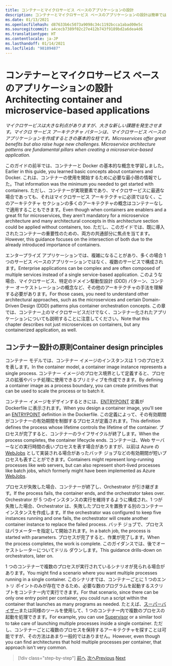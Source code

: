 ```yaml
---
title: コンテナーとマイクロサービス ベースのアプリケーションの設計
description: コンテナーとマイクロサービス ベースのアプリケーションの設計は簡単ではないため、真剣に考える必要があります。 この章では主要な概念について説明します。
ms.date: 01/13/2021
ms.openlocfilehash: d87633b6c5073a9098c34c1192bcca1abad00e5c
ms.sourcegitcommit: a4cecb7389f02c27e412b743f9189bd2a6dea4d6
ms.translationtype: HT
ms.contentlocale: ja-JP
ms.lasthandoff: 01/14/2021
ms.locfileid: "98189487"
---
```

# <a name="architecting-container-and-microservice-based-applications"></a><span data-ttu-id="dee34-104">コンテナーとマイクロサービス ベースのアプリケーションの設計</span><span class="sxs-lookup"><span data-stu-id="dee34-104">Architecting container and microservice-based applications</span></span>

<span data-ttu-id="dee34-105">*マイクロサービスは大きな利点がありますが、大きな新しい課題を発生させます。マイクロ サービス アーキテクチャ パターンは、マイクロサービス ベースのアプリケーションを作成するときの基本的な柱です。*</span><span class="sxs-lookup"><span data-stu-id="dee34-105">*Microservices offer great benefits but also raise huge new challenges. Microservice architecture patterns are fundamental pillars when creating a microservice-based application.*</span></span>

<span data-ttu-id="dee34-106">このガイドの前半では、コンテナーと Docker の基本的な概念を学習しました。</span><span class="sxs-lookup"><span data-stu-id="dee34-106">Earlier in this guide, you learned basic concepts about containers and Docker.</span></span> <span data-ttu-id="dee34-107">これは、コンテナーの使用を開始するために必要な最小限の情報でした。</span><span class="sxs-lookup"><span data-stu-id="dee34-107">That information was the minimum you needed to get started with containers.</span></span> <span data-ttu-id="dee34-108">ただし、コンテナーが実現要素であり、マイクロサービスに最適な場合であっても、それはマイクロサービス アーキテクチャに必須ではなく、このアーキテクチャ セクションの多くのアーキテクチャの概念はコンテナーなしで適用することもできます。</span><span class="sxs-lookup"><span data-stu-id="dee34-108">Even though when containers are enablers and a great fit for microservices, they aren't mandatory for a microservice architecture and many architectural concepts in this architecture section could be applied without containers, too.</span></span> <span data-ttu-id="dee34-109">ただし、このガイドでは、既に導入されたコンテナーの重要性のための、両方の共通部分に焦点を当てます。</span><span class="sxs-lookup"><span data-stu-id="dee34-109">However, this guidance focuses on the intersection of both due to the already introduced importance of containers.</span></span>

<span data-ttu-id="dee34-110">エンタープライズ アプリケーションでは、複雑になることがあり、多くの場合 1 つのサービス ベースのアプリケーションではなく、複数のサービスで構成されます。</span><span class="sxs-lookup"><span data-stu-id="dee34-110">Enterprise applications can be complex and are often composed of multiple services instead of a single service-based application.</span></span> <span data-ttu-id="dee34-111">このような場合、マイクロサービス、特定のドメイン駆動型設計 (DDD) パターン、コンテナー オーケストレーションの概念など、その他のアーキテクチャの手法を理解する必要があります。</span><span class="sxs-lookup"><span data-stu-id="dee34-111">For those cases, you need to understand other architectural approaches, such as the microservices and certain Domain-Driven Design (DDD) patterns plus container orchestration concepts.</span></span> <span data-ttu-id="dee34-112">この章では、コンテナー上のマイクロサービスだけでなく、コンテナー化されたアプリケーションについても説明することに注意してください。</span><span class="sxs-lookup"><span data-stu-id="dee34-112">Note that this chapter describes not just microservices on containers, but any containerized application, as well.</span></span>

## <a name="container-design-principles"></a><span data-ttu-id="dee34-113">コンテナー設計の原則</span><span class="sxs-lookup"><span data-stu-id="dee34-113">Container design principles</span></span>

<span data-ttu-id="dee34-114">コンテナー モデルでは、コンテナー イメージのインスタンスは 1 つのプロセスを表します。</span><span class="sxs-lookup"><span data-stu-id="dee34-114">In the container model, a container image instance represents a single process.</span></span> <span data-ttu-id="dee34-115">コンテナー イメージのプロセス境界として定義すると、プロセスの拡張やバッチ処理に使用できるプリミティブを作成できます。</span><span class="sxs-lookup"><span data-stu-id="dee34-115">By defining a container image as a process boundary, you can create primitives that can be used to scale the process or to batch it.</span></span>

<span data-ttu-id="dee34-116">コンテナー イメージをデザインするときには、[ENTRYPOINT](https://docs.docker.com/engine/reference/builder/#entrypoint) 定義が Dockerfile に表示されます。</span><span class="sxs-lookup"><span data-stu-id="dee34-116">When you design a container image, you'll see an [ENTRYPOINT](https://docs.docker.com/engine/reference/builder/#entrypoint) definition in the Dockerfile.</span></span> <span data-ttu-id="dee34-117">この定義によって、その有効期間がコンテナーの有効期間を制御するプロセスが定義されます。</span><span class="sxs-lookup"><span data-stu-id="dee34-117">This definition defines the process whose lifetime controls the lifetime of the container.</span></span> <span data-ttu-id="dee34-118">プロセスが完了すると、コンテナーのライフサイクルが終了します。</span><span class="sxs-lookup"><span data-stu-id="dee34-118">When the process completes, the container lifecycle ends.</span></span> <span data-ttu-id="dee34-119">コンテナーは、Web サーバーなどの実行時間の長いプロセスを表す場合がありますが、以前は Azure の [WebJobs](https://github.com/Azure/azure-webjobs-sdk/wiki) として実装される場合があったバッチ ジョブなどの有効期間が短いプロセスも表すことができます。</span><span class="sxs-lookup"><span data-stu-id="dee34-119">Containers might represent long-running processes like web servers, but can also represent short-lived processes like batch jobs, which formerly might have been implemented as Azure [WebJobs](https://github.com/Azure/azure-webjobs-sdk/wiki).</span></span>

<span data-ttu-id="dee34-120">プロセスが失敗した場合、コンテナーが終了し、Orchestrator が引き継ぎます。</span><span class="sxs-lookup"><span data-stu-id="dee34-120">If the process fails, the container ends, and the orchestrator takes over.</span></span> <span data-ttu-id="dee34-121">Orchestrator が 5 つのインスタンスの実行を維持するように構成され、1 つが失敗した場合、Orchestrator は、失敗したプロセスを置換する別のコンテナー インスタンスを作成します。</span><span class="sxs-lookup"><span data-stu-id="dee34-121">If the orchestrator was configured to keep five instances running and one fails, the orchestrator will create another container instance to replace the failed process.</span></span> <span data-ttu-id="dee34-122">バッチ ジョブで、プロセスはパラメーターを指定して開始されます。</span><span class="sxs-lookup"><span data-stu-id="dee34-122">In a batch job, the process is started with parameters.</span></span> <span data-ttu-id="dee34-123">プロセスが完了すると、作業が完了します。</span><span class="sxs-lookup"><span data-stu-id="dee34-123">When the process completes, the work is complete.</span></span> <span data-ttu-id="dee34-124">このガイダンスでは、後でオーケストレーターについてドリル ダウンします。</span><span class="sxs-lookup"><span data-stu-id="dee34-124">This guidance drills-down on orchestrators, later on.</span></span>

<span data-ttu-id="dee34-125">1 つのコンテナーで複数のプロセスが実行されているシナリオが見られる場合があります。</span><span class="sxs-lookup"><span data-stu-id="dee34-125">You might find a scenario where you want multiple processes running in a single container.</span></span> <span data-ttu-id="dee34-126">このシナリオでは、コンテナーごとに 1 つのエントリ ポイントのみが存在できるため、必要な数のプログラムを起動するスクリプトをコンテナー内で実行できます。</span><span class="sxs-lookup"><span data-stu-id="dee34-126">For that scenario, since there can be only one entry point per container, you could run a script within the container that launches as many programs as needed.</span></span> <span data-ttu-id="dee34-127">たとえば、[スーパーバイザー](http://supervisord.org/)または同様のツールを使用して、1 つのコンテナー内で複数のプロセスの起動を処理できます。</span><span class="sxs-lookup"><span data-stu-id="dee34-127">For example, you can use [Supervisor](http://supervisord.org/) or a similar tool to take care of launching multiple processes inside a single container.</span></span> <span data-ttu-id="dee34-128">ただし、コンテナーごとに複数のプロセスを保持するアーキテクチャを探すことは可能ですが、その方法はあまり一般的ではありません。</span><span class="sxs-lookup"><span data-stu-id="dee34-128">However, even though you can find architectures that hold multiple processes per container, that approach isn't very common.</span></span>

>[!div class="step-by-step"]
><span data-ttu-id="dee34-129">[前へ](../net-core-net-framework-containers/official-net-docker-images.md)
>[次へ](containerize-monolithic-applications.md)</span><span class="sxs-lookup"><span data-stu-id="dee34-129">[Previous](../net-core-net-framework-containers/official-net-docker-images.md)
[Next](containerize-monolithic-applications.md)</span></span>

